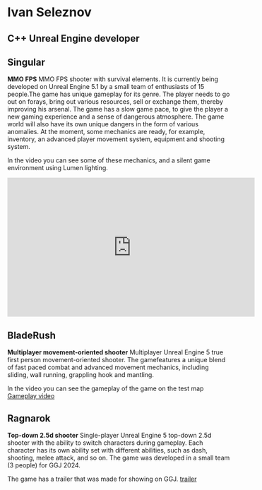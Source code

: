 # Ivan Seleznov
## C++ Unreal Engine developer

## Singular
**MMO FPS**
MMO FPS shooter with survival elements. It is currently being developed on Unreal Engine 5.1 by a small team of enthusiasts of 15 people.The game has unique gameplay for its genre. The player needs to go out on forays, bring out various resources, sell or exchange them, thereby improving his arsenal. The game has a slow game pace, to give the player a new gaming experience and a sense of dangerous atmosphere. The game world will also have its own unique dangers in the form of various anomalies.
At the moment, some mechanics are ready, for example, inventory, an advanced player movement system, equipment and shooting system. 

In the video you can see some of these mechanics, and a silent game environment using Lumen lighting.
<iframe width="560" height="315" src="https://youtu.be/1GTHwwbHPJo?si=0I-mLzxnL0a0owTD" frameborder="0" allowfullscreen></iframe>

## BladeRush
**Multiplayer movement-oriented shooter**
Multiplayer Unreal Engine 5 true first person movement-oriented shooter. The gamefeatures a unique blend of fast paced combat and advanced movement mechanics, including sliding, wall running, grappling hook and mantling. 

In the video you can see the gameplay of the game on the test map
[Gameplay video](https://youtu.be/PdZ3-M2tONg?si=vKvPHGtDDL14UFAP)

## Ragnarok
**Top-down 2.5d shooter**
Single-player Unreal Engine 5 top-down 2.5d shooter with the ability to switch characters during gameplay. Each character has its own ability set with different abilities, such as dash, shooting, melee attack, and so on. The game was developed in a small team (3 people) for GGJ 2024.

The game has a trailer that was made for showing on GGJ.
[trailer](https://youtu.be/pyzRDPoQipQ?si=9lhLPvj04CdPAWlU)
